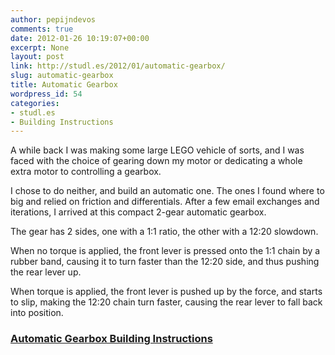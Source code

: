 ```yaml
---
author: pepijndevos
comments: true
date: 2012-01-26 10:19:07+00:00
excerpt: None
layout: post
link: http://studl.es/2012/01/automatic-gearbox/
slug: automatic-gearbox
title: Automatic Gearbox
wordpress_id: 54
categories:
- studl.es
- Building Instructions
---
```


A while back I was making some large LEGO vehicle of sorts, and I was faced with the choice of gearing down my motor or dedicating a whole extra motor to controlling a gearbox.

I chose to do neither, and build an automatic one. The ones I found where to big and relied on friction and differentials. After a few email exchanges and iterations, I arrived at this compact 2-gear automatic gearbox.

The gear has 2 sides, one with a 1:1 ratio, the other with a 12:20 slowdown.

When no torque is applied, the front lever is pressed onto the 1:1 chain by a rubber band, causing it to turn faster than the 12:20 side, and thus pushing the rear lever up.

When torque is applied, the front lever is pushed up by the force, and starts to slip, making the 12:20 chain turn faster, causing the rear lever to fall back into position.
<h3><a href="https://www.dropbox.com/s/iydwxu8xrwb56ne/gearbox.pdf?dl=0">Automatic Gearbox Building Instructions</a></h3>